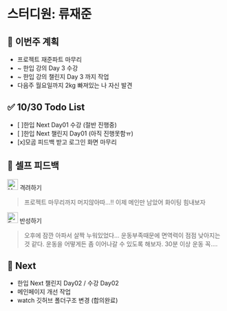 # 스터디원: 류재준

## 🚀 이번주 계획
- 프로젝트 재준파트 마무리
- ~ 한입 강의 Day 3 수강
- ~ 한입 강의 챌린지 Day 3 까지 작업
- 다음주 월요일까지 2kg 빠져있는 나 자신 발견

## ✅ 10/30 Todo List
- [ ]한입 Next Day01 수강 (절반 진행중)
- [ ]한입 Next 챌린지 Day01 (아직 진행못함ㅠ)
- [x]모곰 피드백 받고 로그인 화면 마무리

## 🎉 셀프 피드백

<img src="https://raw.githubusercontent.com/Tarikul-Islam-Anik/Animated-Fluent-Emojis/master/Emojis/Smilies/Hugging%20Face.png" alt="Hugging Face" width="25" height="25"> 격려하기</img>
> 프로젝트 마무리까지 머지않아따...!! 이제 메인만 남았어 화이팅 힘내보자

<img src="https://raw.githubusercontent.com/Tarikul-Islam-Anik/Animated-Fluent-Emojis/master/Emojis/Smilies/Face%20with%20Monocle.png" alt="Face with Monocle" width="25" height="25"> 반성하기</img>
> 오후에 잠깐 아파서 살짝 누워있었다... 운동부족때문에 면역력이 점점 낮아지는것 같다. 운동을 어떻게든 좀 이어나갈 수 있도록 해보자. 30분 이상 운동 꼭....

## 🌱 Next
- 한입 Next 챌린지 Day02 / 수강 Day02
- 메인페이지 개선 작업
- watch 깃허브 폴더구조 변경 (합의완료)
